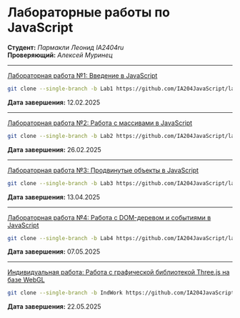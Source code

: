 # Лабораторные работы по JavaScript

__Студент:__  *Пармакли Леонид IA2404ru*  
__Проверяющий:__  *Алексей Муринец*  

---

[Лабораторная работа №1: Введение в JavaScript](https://github.com/IA204JavaScript/labworks_leopard187/tree/Lab1)
```bash
git clone --single-branch -b Lab1 https://github.com/IA204JavaScript/labworks_leopard187.git
```
__Дата завершения:__ 12.02.2025

---

[Лабораторная работа №2: Работа с массивами в JavaScript](https://github.com/IA204JavaScript/labworks_leopard187/tree/Lab2)
```bash
git clone --single-branch -b Lab2 https://github.com/IA204JavaScript/labworks_leopard187.git
```
__Дата завершения:__ 26.02.2025

---

[Лабораторная работа №3: Продвинутые объекты в JavaScript](https://github.com/IA204JavaScript/labworks_leopard187/tree/Lab3)
```bash
git clone --single-branch -b Lab3 https://github.com/IA204JavaScript/labworks_leopard187.git
```
__Дата завершения:__ 13.04.2025

---

[Лабораторная работа №4: Работа с DOM-деревом и событиями в JavaScript](https://github.com/IA204JavaScript/labworks_leopard187/tree/Lab4)
```bash
git clone --single-branch -b Lab4 https://github.com/IA204JavaScript/labworks_leopard187.git
```
__Дата завершения:__ 07.05.2025

---

[Индивидуальная работа: Работа с графической библиотекой Three.js на базе WebGL](https://github.com/IA204JavaScript/labworks_leopard187/tree/IndWork)
```bash
git clone --single-branch -b IndWork https://github.com/IA204JavaScript/labworks_leopard187.git
```
__Дата завершения:__ 22.05.2025
